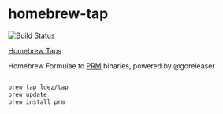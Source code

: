 # homebrew-tap 

[![Build Status](https://travis-ci.org/ldez/homebrew-tap.svg?branch=master)](https://travis-ci.org/ldez/homebrew-tap)

[Homebrew Taps](https://docs.brew.sh/Taps)

Homebrew Formulae to [PRM](https://github.com/ldez/prm) binaries, powered by @goreleaser

```sh

brew tap ldez/tap
brew update
brew install prm
```

